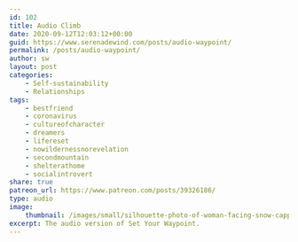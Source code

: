 ```yaml
---
id: 102
title: Audio Climb
date: 2020-09-12T12:03:12+00:00
guid: https://www.serenadewind.com/posts/audio-waypoint/
permalink: /posts/audio-waypoint/
author: sw
layout: post
categories:
    - Self-sustainability
    - Relationships
tags:
    - bestfriend
    - coronavirus
    - cultureofcharacter
    - dreamers
    - lifereset
    - nowildernessnorevelation
    - secondmountain
    - shelterathome
    - socialintrovert
share: true
patreon_url: https://www.patreon.com/posts/39326186/
type: audio
image:
    thumbnail: /images/small/silhouette-photo-of-woman-facing-snow-capped-mountain.jpg 
excerpt: The audio version of Set Your Waypoint.
---
```

